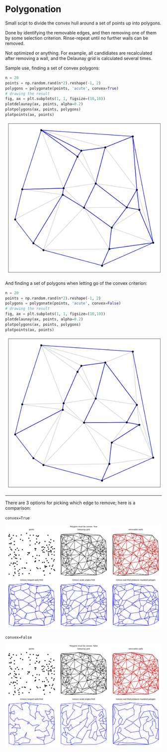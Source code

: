 # Polygonation

Small scipt to divide the convex hull around a set of points up into polygons.

Done by identifying the removable edges, and then removing one of them by some selection criterion. Rinse-repeat until no further walls can be removed.

Not optimized or anything. For example, all candidiates are recalculated after removing a wall, and the Delaunay grid is calculated several times.

Sample use, finding a set of convex polygons:
```python
n = 20
points = np.random.rand(n*2).reshape(-1, 2)
polygons = polygonate(points, 'acute', convex=True)
# drawing the result
fig, ax = plt.subplots(1, 1, figsize=(10,10))
plotdelaunay(ax, points, alpha=0.2)
plotpolygons(ax, points, polygons)
plotpoints(ax, points)
```
![sample use](sampleuse20convex.png)

And finding a set of polygons when letting go of the convex criterion:
```python
n = 20
points = np.random.rand(n*2).reshape(-1, 2)
polygons = polygonate(points, 'acute', convex=False)
# drawing the result
fig, ax = plt.subplots(1, 1, figsize=(10,10))
plotdelaunay(ax, points, alpha=0.2)
plotpolygons(ax, points, polygons)
plotpoints(ax, points)
```

![sample use](sampleuse20notconvex.png)

---

There are 3 options for picking which edge to remove; here is a comparison:

`convex=True`

![](comparison150convex.png)

`convex=False`

![](comparison150notconvex.png)
